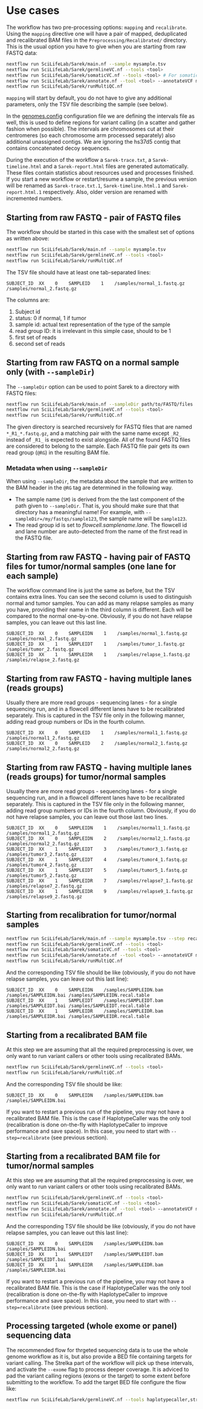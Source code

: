 # Use cases

The workflow has two pre-processing options: `mapping` and `recalibrate`.
Using the `mapping` directive one will have a pair of mapped, deduplicated and recalibrated BAM files in the `Preprocessing/Recalibrated/` directory.
This is the usual option you have to give when you are starting from raw FASTQ data:

```bash
nextflow run SciLifeLab/Sarek/main.nf --sample mysample.tsv
nextflow run SciLifeLab/Sarek/germlineVC.nf --tools <tool>
nextflow run SciLifeLab/Sarek/somaticVC.nf --tools <tool> # For somatic only
nextflow run SciLifeLab/Sarek/annotate.nf --tool <tool> --annotateVCF myfile.vcf # For somatic only
nextflow run SciLifeLab/Sarek/runMultiQC.nf
```

`mapping` will start by default, you do not have to give any additional parameters, only the TSV file describing the sample (see below).

In the [genomes.config](https://github.com/SciLifeLab/Sarek/blob/master/conf/genomes.config) configuration file we are defining the intervals file as well, this is used to define regions for variant calling (in a scatter and gather fashion when possible).
The intervals are chromosomes cut at their centromeres (so each chromosome arm processed separately) also additional unassigned contigs.
We are ignoring the hs37d5 contig that contains concatenated decoy sequences.

During the execution of the workflow a `Sarek-trace.txt`, a `Sarek-timeline.html` and a `Sarek-report.html` files are generated automatically.
These files contain statistics about resources used and processes finished.
If you start a new workflow or restart/resume a sample, the previous version will be renamed as `Sarek-trace.txt.1`, `Sarek-timeline.html.1` and `Sarek-report.html.1` respectively.
Also, older version are renamed with incremented numbers.

## Starting from raw FASTQ - pair of FASTQ files

The workflow should be started in this case with the smallest set of options as written above:

```bash
nextflow run SciLifeLab/Sarek/main.nf --sample mysample.tsv
nextflow run SciLifeLab/Sarek/germlineVC.nf --tools <tool>
nextflow run SciLifeLab/Sarek/runMultiQC.nf
```

The TSV file should have at least one tab-separated lines:

```
SUBJECT_ID  XX    0    SAMPLEID    1    /samples/normal_1.fastq.gz    /samples/normal_2.fastq.gz
```

The columns are:

1. Subject id
2. status: 0 if normal, 1 if tumor
3. sample id: actual text representation of the type of the sample
4. read group ID: it is irrelevant in this simple case, should to be 1
5. first set of reads
6. second set of reads

## Starting from raw FASTQ on a normal sample only (with `--sampleDir`)

The `--sampleDir` option can be used to point Sarek to a directory with FASTQ files:
```bash
nextflow run SciLifeLab/Sarek/main.nf --sampleDir path/to/FASTQ/files
nextflow run SciLifeLab/Sarek/germlineVC.nf --tools <tool>
nextflow run SciLifeLab/Sarek/runMultiQC.nf
```
The given directory is searched recursively for FASTQ files that are named `*_R1_*.fastq.gz`, and a matching pair with the same name except `_R2_` instead of `_R1_` is expected to exist alongside.
All of the found FASTQ files are considered to belong to the sample.
Each FASTQ file pair gets its own read group (`@RG`) in the resulting BAM file.

### Metadata when using `--sampleDir`

When using `--sampleDir`, the metadata about the sample that are written to the BAM header in the `@RG` tag are determined in the following way.

- The sample name (`SM`) is derived from the the last component of the path given to `--sampleDir`.
That is, you should make sure that that directory has a meaningful name! For example, with `--sampleDir=/my/fastqs/sample123`, the sample name will be `sample123`.
- The read group id is set to *flowcell.samplename.lane*.
The flowcell id and lane number are auto-detected from the name of the first read in the FASTQ file.

## Starting from raw FASTQ - having pair of FASTQ files for tumor/normal samples (one lane for each sample)

The workflow command line is just the same as before, but the TSV contains extra lines.
You can see the second column is used to distinguish normal and tumor samples.
You can add as many relapse samples as many you have, providing their name in the third column is different.
Each will be compared to the normal one-by-one.
Obviously, if you do not have relapse samples, you can leave out this last line.

```
SUBJECT_ID  XX    0    SAMPLEIDN    1    /samples/normal_1.fastq.gz    /samples/normal_2.fastq.gz
SUBJECT_ID  XX    1    SAMPLEIDT    1    /samples/tumor_1.fastq.gz    /samples/tumor_2.fastq.gz
SUBJECT_ID  XX    1    SAMPLEIDR    1    /samples/relapse_1.fastq.gz    /samples/relapse_2.fastq.gz
```

## Starting from raw FASTQ - having multiple lanes (reads groups)

Usually there are more read groups - sequencing lanes - for a single sequencing run, and in a flowcell different lanes have to be recalibrated separately.
This is captured in the TSV file only in the following manner, adding read group numbers or IDs in the fourth column.

```
SUBJECT_ID  XX    0    SAMPLEID    1    /samples/normal1_1.fastq.gz    /samples/normal1_2.fastq.gz
SUBJECT_ID  XX    0    SAMPLEID    2    /samples/normal2_1.fastq.gz    /samples/normal2_2.fastq.gz
```

## Starting from raw FASTQ - having multiple lanes (reads groups) for tumor/normal samples

Usually there are more read groups - sequencing lanes - for a single sequencing run, and in a flowcell different lanes have to be recalibrated separately.
This is captured in the TSV file only in the following manner, adding read group numbers or IDs in the fourth column.
Obviously, if you do not have relapse samples, you can leave out those last two lines.

```
SUBJECT_ID  XX    0    SAMPLEIDN    1    /samples/normal1_1.fastq.gz    /samples/normal1_2.fastq.gz
SUBJECT_ID  XX    0    SAMPLEIDN    2    /samples/normal2_1.fastq.gz    /samples/normal2_2.fastq.gz
SUBJECT_ID  XX    1    SAMPLEIDT    3    /samples/tumor3_1.fastq.gz    /samples/tumor3_2.fastq.gz
SUBJECT_ID  XX    1    SAMPLEIDT    4    /samples/tumor4_1.fastq.gz    /samples/tumor4_2.fastq.gz
SUBJECT_ID  XX    1    SAMPLEIDT    5    /samples/tumor5_1.fastq.gz    /samples/tumor5_2.fastq.gz
SUBJECT_ID  XX    1    SAMPLEIDR    7    /samples/relapse7_1.fastq.gz    /samples/relapse7_2.fastq.gz
SUBJECT_ID  XX    1    SAMPLEIDR    9    /samples/relapse9_1.fastq.gz    /samples/relapse9_2.fastq.gz
```

## Starting from recalibration for tumor/normal samples

```bash
nextflow run SciLifeLab/Sarek/main.nf --sample mysample.tsv --step recalibrate
nextflow run SciLifeLab/Sarek/germlineVC.nf --tools <tool>
nextflow run SciLifeLab/Sarek/somaticVC.nf --tools <tool>
nextflow run SciLifeLab/Sarek/annotate.nf --tool <tool> --annotateVCF myfile.vcf
nextflow run SciLifeLab/Sarek/runMultiQC.nf
```

And the corresponding TSV file should be like (obviously, if you do not have relapse samples, you can leave out this last line):

```
SUBJECT_ID  XX    0    SAMPLEIDN    /samples/SAMPLEIDN.bam    /samples/SAMPLEIDN.bai /samples/SAMPLEIDN.recal.table
SUBJECT_ID  XX    1    SAMPLEIDT    /samples/SAMPLEIDT.bam    /samples/SAMPLEIDT.bai /samples/SAMPLEIDT.recal.table
SUBJECT_ID  XX    1    SAMPLEIDR    /samples/SAMPLEIDR.bam    /samples/SAMPLEIDR.bai /samples/SAMPLEIDR.recal.table
```

## Starting from a recalibrated BAM file

At this step we are assuming that all the required preprocessing is over, we only want to run variant callers or other tools using recalibrated BAMs.

```bash
nextflow run SciLifeLab/Sarek/germlineVC.nf --tools <tool>
nextflow run SciLifeLab/Sarek/runMultiQC.nf
```

And the corresponding TSV file should be like:

```
SUBJECT_ID  XX    0    SAMPLEIDN    /samples/SAMPLEIDN.bam    /samples/SAMPLEIDN.bai
```

If you want to restart a previous run of the pipeline, you may not have a recalibrated BAM file.
This is the case if HaplotypeCaller was the only tool (recalibration is done on-the-fly with HaplotypeCaller to improve performance and save space).
In this case, you need to start with `--step=recalibrate` (see previous section).

## Starting from a recalibrated BAM file for tumor/normal samples

At this step we are assuming that all the required preprocessing is over, we only want to run variant callers or other tools using recalibrated BAMs.

```bash
nextflow run SciLifeLab/Sarek/germlineVC.nf --tools <tool>
nextflow run SciLifeLab/Sarek/somaticVC.nf --tools <tool>
nextflow run SciLifeLab/Sarek/annotate.nf --tool <tool> --annotateVCF myfile.vcf
nextflow run SciLifeLab/Sarek/runMultiQC.nf
```

And the corresponding TSV file should be like (obviously, if you do not have relapse samples, you can leave out this last line):

```
SUBJECT_ID  XX    0    SAMPLEIDN    /samples/SAMPLEIDN.bam    /samples/SAMPLEIDN.bai
SUBJECT_ID  XX    1    SAMPLEIDT    /samples/SAMPLEIDT.bam    /samples/SAMPLEIDT.bai
SUBJECT_ID  XX    1    SAMPLEIDR    /samples/SAMPLEIDR.bam    /samples/SAMPLEIDR.bai
```
If you want to restart a previous run of the pipeline, you may not have a recalibrated BAM file.
This is the case if HaplotypeCaller was the only tool (recalibration is done on-the-fly with HaplotypeCaller to improve performance and save space).
In this case, you need to start with `--step=recalibrate` (see previous section).

## Processing targeted (whole exome or panel) sequencing data

The recommended flow for thrgeted sequencing data is to use the whole genome workflow as it is, but also provide a BED file containing targets for variant calling.
The Strelka part of the workflow will pick up these intervals, and activate the `--exome` flag to process deeper coverage. It is adviced to pad the variant calling
regions (exons or the target) to some extent before submitting to the workflow. To add the target BED file configure the flow like:

```bash
nextflow run SciLifeLab/Sarek/germlineVC.nf --tools haplotypecaller,strelka,mutect2 --targetBED targets.bed --sample my_panel.tsv
```
